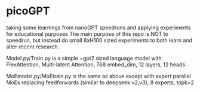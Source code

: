 # picoGPT
taking some learnings from nanoGPT speedruns and applying experiments for educational purposes
The main purpose of this repo is NOT to speedrun, but instead do small 8xH100 sized experiments to both learn and alter recent research.


Model.py/Train.py is a simple ~gpt2 sized language model with FlexAttention, Multi-latent Attention, 768 embed_dim, 12 layers, 12 heads



MoEmodel.py/MoEtrain.py is the same as above except with expert parallel MoEs replacing feedforwards (similar to deepseek v2,v3), 8 experts, topk=2
